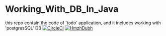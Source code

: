 # Working_With_DB_In_Java
this repo contain the code of 'todo' application, and it includes working with 'postgresSQL' DB
[![CircleCI](https://circleci.com/gh/circleci/circleci-docs.svg?style=svg)](https://circleci.com/gh/circleci/circleci-docs)
[![HmzhDubh](https://circleci.com/gh/HmzhDubh/Working_With_DB_In_Java.svg?style=svg)](https://github.com/HmzhDubh/Working_With_DB_In_Java/tree/main)
